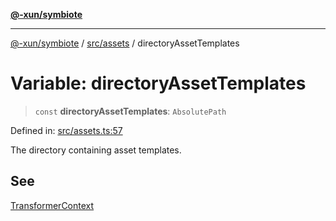 [**@-xun/symbiote**](../../../README.md)

***

[@-xun/symbiote](../../../README.md) / [src/assets](../README.md) / directoryAssetTemplates

# Variable: directoryAssetTemplates

> `const` **directoryAssetTemplates**: `AbsolutePath`

Defined in: [src/assets.ts:57](https://github.com/Xunnamius/symbiote/blob/261741e26a03ae661b506c3872cb86af79a07f11/src/assets.ts#L57)

The directory containing asset templates.

## See

[TransformerContext](../type-aliases/TransformerContext.md)
